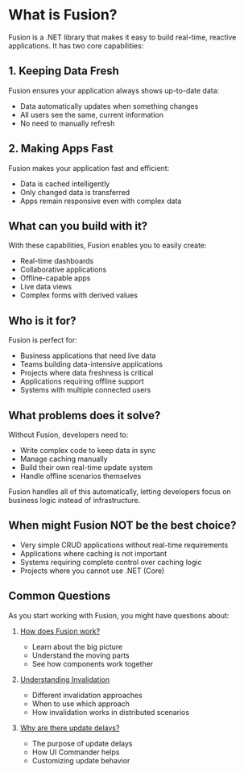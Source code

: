 # What is Fusion?

Fusion is a .NET library that makes it easy to build real-time, reactive applications. It has two core capabilities:

## 1. Keeping Data Fresh
Fusion ensures your application always shows up-to-date data:
- Data automatically updates when something changes
- All users see the same, current information
- No need to manually refresh

## 2. Making Apps Fast
Fusion makes your application fast and efficient:
- Data is cached intelligently
- Only changed data is transferred
- Apps remain responsive even with complex data

## What can you build with it?

With these capabilities, Fusion enables you to easily create:
- Real-time dashboards
- Collaborative applications
- Offline-capable apps
- Live data views
- Complex forms with derived values

## Who is it for?

Fusion is perfect for:
- Business applications that need live data
- Teams building data-intensive applications
- Projects where data freshness is critical
- Applications requiring offline support
- Systems with multiple connected users

## What problems does it solve?

Without Fusion, developers need to:
- Write complex code to keep data in sync
- Manage caching manually
- Build their own real-time update system
- Handle offline scenarios themselves

Fusion handles all of this automatically, letting developers focus on business logic instead of infrastructure.


## When might Fusion NOT be the best choice?

- Very simple CRUD applications without real-time requirements
- Applications where caching is not important
- Systems requiring complete control over caching logic
- Projects where you cannot use .NET (Core)


## Common Questions

As you start working with Fusion, you might have questions about:

1. [How does Fusion work?](How%20does%20Fusion%20work.md)
   - Learn about the big picture
   - Understand the moving parts
   - See how components work together

2. [Understanding Invalidation](Understanding%20Invalidation.md)
   - Different invalidation approaches
   - When to use which approach
   - How invalidation works in distributed scenarios

3. [Why are there update delays?](Why%20are%20there%20update%20delays.md)
   - The purpose of update delays
   - How UI Commander helps
   - Customizing update behavior